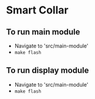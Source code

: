# Smart Collar
## To run main module
- Navigate to 'src/main-module'
- `make flash`

## To run display module
- Navigate to 'src/main-module'
- `make flash`